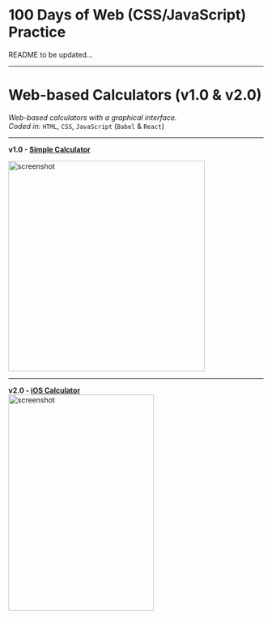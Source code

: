 # 100 Days of Web (CSS/JavaScript) Practice

README to be updated...

---

# Web-based Calculators (v1.0 & v2.0)

*Web-based calculators with a graphical interface.*  
*Coded in:* `HTML`, `CSS`, `JavaScript` (`Babel` & `React`)

---

**v1.0 - <a href="https://codepen.io/miffycs/full/vQQePK">Simple Calculator</a>**  

<a href="https://codepen.io/miffycs/full/vQQePK"><img src="https://github.com/miffycs/Web-based-Calculator/blob/master/js-calculator/img/screenshot.jpg" alt="screenshot" width="388" height="415" /></a>

---

**v2.0 - <a href="https://codepen.io/miffycs/full/NEerJE/">iOS Calculator</a>**  
<a href="https://codepen.io/miffycs/full/NEerJE/"><img src="https://github.com/miffycs/Web-based-Calculator/blob/master/react-calculator/img/screenshot.jpg" alt="screenshot" width="287" height="426.5" /></a>
